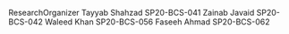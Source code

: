 ResearchOrganizer
Tayyab Shahzad SP20-BCS-041
Zainab Javaid SP20-BCS-042
Waleed Khan SP20-BCS-056
Faseeh Ahmad SP20-BCS-062

